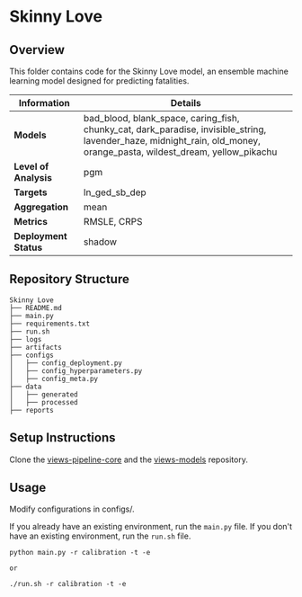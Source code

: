 # Skinny Love 
## Overview

This folder contains code for the Skinny Love model, an ensemble machine learning model designed for predicting fatalities. 


| Information         | Details                        |
|---------------------|--------------------------------|
| **Models** | bad_blood, blank_space, caring_fish, chunky_cat, dark_paradise, invisible_string, lavender_haze, midnight_rain, old_money, orange_pasta, wildest_dream, yellow_pikachu                  |
| **Level of Analysis** | pgm            |
| **Targets**         | ln_ged_sb_dep |
| **Aggregation**       |  mean   |
| **Metrics**       |  RMSLE, CRPS    |
| **Deployment Status**       |  shadow    |

## Repository Structure

```
Skinny Love
├── README.md
├── main.py
├── requirements.txt
├── run.sh
├── logs
├── artifacts
├── configs
│   ├── config_deployment.py
│   ├── config_hyperparameters.py
│   ├── config_meta.py
├── data
│   ├── generated
│   ├── processed
├── reports
```

## Setup Instructions

Clone the [views-pipeline-core](https://github.com/views-platform/views-pipeline-core) and the [views-models](https://github.com/views-platform/views-models) repository.


## Usage
Modify configurations in configs/.

If you already have an existing environment, run the `main.py` file. If you don't have an existing environment, run the `run.sh` file. 

```
python main.py -r calibration -t -e

or

./run.sh -r calibration -t -e
```


